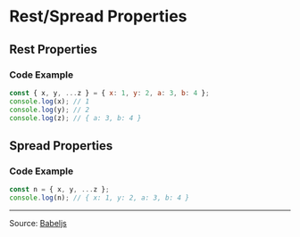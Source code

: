 # Rest/Spread Properties

## Rest Properties

### Code Example

```javascript
const { x, y, ...z } = { x: 1, y: 2, a: 3, b: 4 };
console.log(x); // 1
console.log(y); // 2
console.log(z); // { a: 3, b: 4 }
```

## Spread Properties

### Code Example

```javascript
const n = { x, y, ...z };
console.log(n); // { x: 1, y: 2, a: 3, b: 4 }
```

---

Source:
[Babeljs](https://babeljs.io/docs/plugins/transform-object-rest-spread/)
